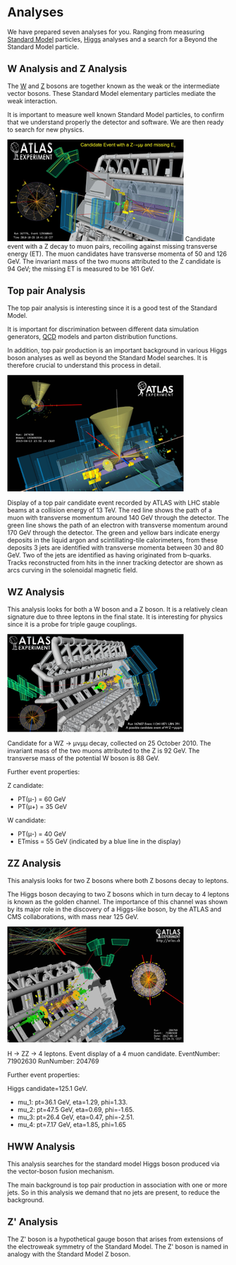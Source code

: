 # Analyses

We have prepared seven analyses for you.  Ranging from measuring [Standard Model](http://home.cern/about/physics/standard-model) particles, [Higgs](http://home.cern/topics/higgs-boson) analyses and a search for a Beyond the Standard Model particle.

## W Analysis and Z Analysis

The [W](http://home.cern/about/physics/w-boson-sunshine-and-stardust) and [Z](http://home.cern/about/physics/z-boson) bosons are together known as the weak or the intermediate vector bosons. These Standard Model elementary particles mediate the weak interaction.  

It is important to measure well known Standard Model particles, to confirm that we understand properly the detector and software.  We are then ready to search for new physics.

<img src="./EventDisplays/atlas2010_ZmumuMet-candidate_run167776_evt129360643.jpg" width="400" />
Candidate event with a Z decay to muon pairs, recoiling against missing transverse energy (ET). The muon candidates have transverse momenta of 50 and 126 GeV.
The invariant mass of the two muons attributed to the Z candidate is 94 GeV; the missing ET is measured to be 161 GeV. 

## Top pair Analysis
The top pair analysis is interesting since it is a good test of the Standard Model.

It is important for discrimination between different data simulation generators,  [QCD](https://en.wikipedia.org/wiki/Quantum_chromodynamics) models and parton distribution functions.

In addition, top pair production is an important background in various Higgs boson analyses as well as beyond the Standard Model searches.  It is therefore crucial to understand this process in detail. 

<img src="./EventDisplays/run267638_evt193690558.jpg" width="400" />

Display of a top pair candidate event recorded by ATLAS with LHC stable beams at a collision energy of 13 TeV. The red line shows the path of a muon with transverse momentum around 140 GeV through the detector. The green line shows the path of an electron with transverse momentum around 170 GeV through the detector. The green and yellow bars indicate energy deposits in the liquid argon and scintillating-tile calorimeters, from these deposits 3 jets are identified with transverse momenta between 30 and 80 GeV. Two of the jets are identified as having originated from b-quarks. Tracks reconstructed from hits in the inner tracking detector are shown as arcs curving in the solenoidal magnetic field. 

## WZ Analysis

This analysis looks for both a W boson and a Z boson.
It is a relatively clean signature due to three leptons in the final state.  It is interesting for physics since it is a probe for triple gauge couplings.

<img src="./EventDisplays/vp1_3dcocktail_run167607_evt113411871_approval.jpg" width="400" />

Candidate for a WZ → μνμμ decay, collected on 25 October 2010. The invariant mass of the two muons attributed to the Z is 92 GeV. The transverse mass of the potential W boson is 88 GeV.

Further event properties:

Z candidate:
* PT(μ-) = 60 GeV
* PT(μ+) = 35 GeV

W candidate:
* PT(μ-) = 40 GeV
* ETmiss = 55 GeV (indicated by a blue line in the display) 


## ZZ Analysis

This analysis looks for two Z bosons where both Z bosons decay to leptons.  

The Higgs boson decaying to two Z bosons which in turn decay to 4 leptons is known as the golden channel.
The importance of this channel was shown by its major role in the discovery of a Higgs-like boson, by the ATLAS and CMS collaborations, with mass near 125 GeV. 

<img src="./EventDisplays/fig_33.jpg" width="400" />

H → ZZ → 4 leptons. Event display of a 4 muon candidate. EventNumber: 71902630 RunNumber: 204769 

Further event properties:

Higgs candidate=125.1 GeV. 
* mu_1: pt=36.1 GeV, eta=1.29, phi=1.33.
* mu_2: pt=47.5 GeV, eta=0.69, phi=-1.65. 
* mu_3: pt=26.4 GeV, eta=0.47, phi=-2.51. 
* mu_4: pt=7.17 GeV, eta=1.85, phi=1.65 


## HWW Analysis

This analysis searches for the standard model Higgs boson produced via the vector-boson fusion mechanism. 

The main background is top pair production in association with one or more jets. So in this analysis we demand that no jets are present, to reduce the background.

## Z' Analysis

The Z' boson is a hypothetical gauge boson that arises from extensions of the electroweak symmetry of the Standard Model. The Z' boson is named in analogy with the Standard Model Z boson.
